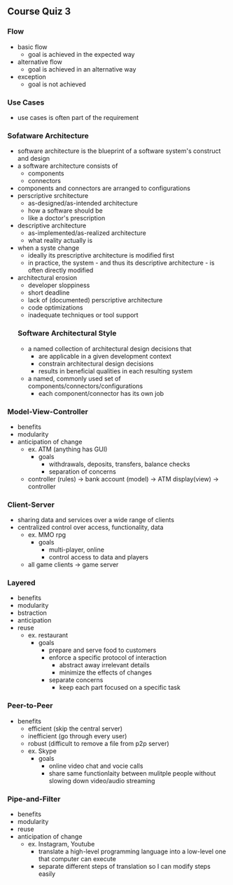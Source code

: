 ## Course Quiz 3
### Flow
- basic flow
    - goal is achieved in the expected way
- alternative flow
    - goal is achieved in an alternative way
- exception
    - goal is not achieved

### Use Cases
- use cases is often part of the requirement
### Sofatware Architecture
- software architecture is the blueprint of a software system's construct and design
- a software architecture consists of
    - components
    - connectors
- components and connectors are arranged to configurations
- perscriptive srchitecture
    - as-designed/as-intended architecture
    - how a software should be
    - like a doctor's prescription
- descriptive architecture
    - as-implemented/as-realized architecture
    - what reality actually is
- when a syste change
    - ideally its prescriptive architecture is modified first
    - in practice, the system - and thus its descriptive architecture - is often directly modified
- architectural erosion
    - developer sloppiness
    - short deadline
    - lack of (documented) perscriptive architecture
    - code optimizations
    - inadequate techniques or tool support
    ### Software Architectural Style
    - a named collection of architectural design decisions that
        - are applicable in a given development context
        - constrain architectural design decisions
        - results in beneficial qualities in each resulting system
    - a named, commonly used set of components/connectors/configurations
        - each component/connector has its own job
### Model-View-Controller
- benefits
- modularity
- anticipation of change
    - ex. ATM (anything has GUI)
        - goals
            - withdrawals, deposits, transfers, balance checks
            - separation of concerns
    - controller (rules) -> bank account (model) -> ATM display(view) -> controller
### Client-Server
- sharing data and services over a wide range of clients
- centralized control over access, functionality, data
    - ex. MMO rpg
        - goals
            - multi-player, online
            - control access to data and players
    - all game clients -> game server
### Layered
- benefits
- modularity
- bstraction
- anticipation
- reuse
    - ex. restaurant
        - goals
            - prepare and serve food to customers
            - enforce a specific protocol of interaction
                - abstract away irrelevant details
                - minimize the effects of changes
            - separate concerns
                - keep each part focused on a specific task
### Peer-to-Peer
- benefits
    - efficient (skip the central server)
    - inefficient (go through every user)
    - robust (difficult to remove a file from p2p server)
    - ex. Skype
        - goals
            - online video chat and vocie calls
            - share same functionlaity between mulitple people without slowing down video/audio streaming

### Pipe-and-Filter
- benefits
- modularity
- reuse
- anticipation of change
    - ex. Instagram, Youtube
        - translate a high-level programming language into a low-level one that computer can execute
        - separate different steps of translation so I can modify steps easily
